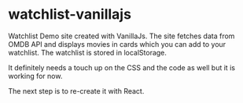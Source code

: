 # watchlist-vanillajs

Watchlist Demo site created with VanillaJs. The site fetches data from OMDB API and displays movies in cards 
which you can add to your watchlist. The watchlist is stored in localStorage. 

It definitely needs a touch up on the CSS and the code as well but it is working for now. 

The next step is to re-create it with React.
